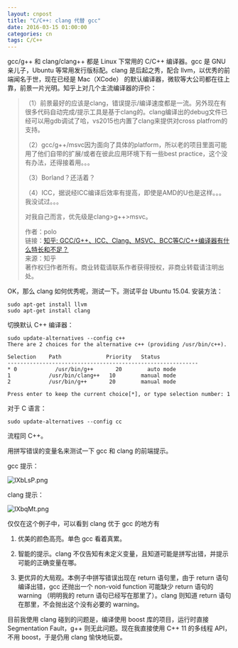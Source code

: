```yaml
---
layout: cnpost
title: "C/C++: clang 代替 gcc"
date: 2016-03-15 01:00:00
categories: cn
tags: C/C++
---
```


gcc/g++ 和 clang/clang++ 都是 Linux 下常用的 C/C++ 编译器。gcc 是 GNU 亲儿子，Ubuntu 等常用发行版标配。clang 是后起之秀，配合 llvm，以优秀的前端闻名于世，现在已经是 Mac（XCode） 的默认编译器，微软等大公司都在往上靠，前景一片光明。知乎上对几个主流编译器的评价：

>（1）前景最好的应该是clang，错误提示/编译速度都是一流。另外现在有很多代码自动完成/提示工具是基于clang的。clang编译出的debug文件已经可以用gdb调试了哈，vs2015也内置了clang来提供对cross platfrom的支持。
>
>（2）gcc/g++/msvc因为面向了具体的platform，所以老的项目里面可能用了他们自带的扩展/或者在彼此应用环境下有一些best practice，这个没有办法，还得接着用。。。
>
>（3）Borland？还活着？
>
>（4）ICC，据说经ICC编译后效率有提高，即使是AMD的U也是这样。。。我没试过。。。
>
>对我自己而言，优先级是clang>g++>msvc。
>
>作者：polo<br>
>链接：[知乎: GCC/G++、ICC、Clang、MSVC、BCC等C/C++编译器有什么特长和不足？](https://www.zhihu.com/question/23789676/answer/88604687)<br>
>来源：知乎<br>
>著作权归作者所有。商业转载请联系作者获得授权，非商业转载请注明出处。

OK，那么 clang 如何优秀呢，测试一下。测试平台 Ubuntu 15.04. 安装方法：

    sudo apt-get install llvm
    sudo apt-get install clang
    
切换默认 C++ 编译器：

    sudo update-alternatives --config c++
    There are 2 choices for the alternative c++ (providing /usr/bin/c++).

    Selection    Path              Priority   Status
    ------------------------------------------------------------
    * 0            /usr/bin/g++       20        auto mode
    1            /usr/bin/clang++   10        manual mode
    2            /usr/bin/g++       20        manual mode

    Press enter to keep the current choice[*], or type selection number: 1

对于 C 语言：

    sudo update-alternatives --config cc
    
流程同 C++。

用拼写错误的变量名来测试一下 gcc 和 clang 的前端提示。

gcc 提示：

<!-- ![](/images/gccerr.png) -->
![lXbLsP.png](https://s2.ax1x.com/2020/01/15/lXbLsP.png)

clang 提示：

<!-- ![](/images/clangerr.png) -->
![lXbqMt.png](https://s2.ax1x.com/2020/01/15/lXbqMt.png)

仅仅在这个例子中，可以看到 clang 优于 gcc 的地方有

1. 优美的颜色高亮。单色 gcc 看着真累。

2. 智能的提示。clang 不仅告知有未定义变量，且知道可能是拼写出错，并提示可能的正确变量在哪。

3. 更优异的大局观。本例子中拼写错误出现在 return 语句里，由于 return 语句编译出错，gcc 还抛出一个 non-void function 可能缺少 return 语句的 warning （明明我的 return 语句已经写在那里了）。clang 则知道 return 语句在那里，不会抛出这个没有必要的 warning。 

目前我使用 clang 碰到的问题是，编译使用 boost 库的项目，运行时直接 Segmentation Fault，g++ 则无此问题。现在我直接使用 C++ 11 的多线程 API，不用 boost，于是仍用 clang 愉快地玩耍。 
